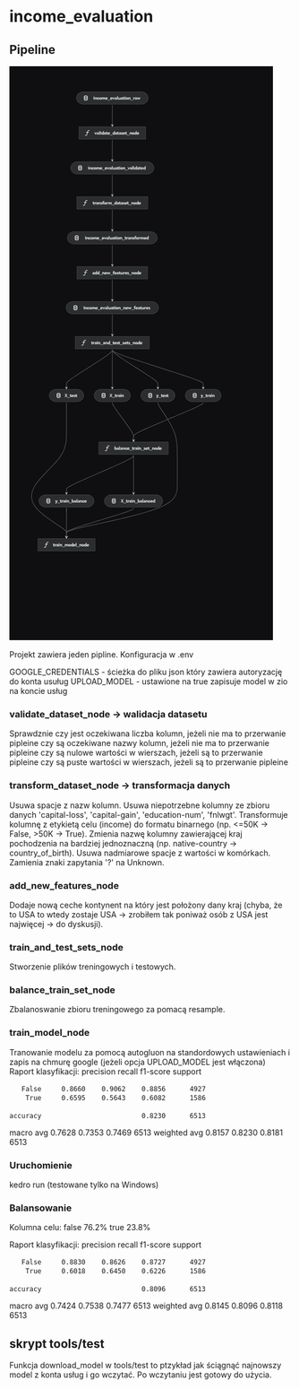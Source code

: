# income_evaluation


## Pipeline
![Wykres pipeline](images/kedro-pipeline.png)

Projekt zawiera jeden pipline.
Konfiguracja w .env

GOOGLE_CREDENTIALS - ścieżka do pliku json który zawiera autoryzację do konta usuług
UPLOAD_MODEL - ustawione na true zapisuje model w zio na koncie usług

### validate_dataset_node -> walidacja datasetu
Sprawdznie czy jest oczekiwana liczba kolumn, jeżeli nie ma to przerwanie pipleine
czy są oczekiwane nazwy kolumn, jeżeli nie ma to przerwanie pipleine
czy są nulowe wartości w wierszach, jeżeli są to przerwanie pipleine
czy są puste wartości w wierszach, jeżeli są to przerwanie pipleine

### transform_dataset_node -> transformacja danych
Usuwa spacje z nazw kolumn.
Usuwa niepotrzebne kolumny ze zbioru danych 'capital-loss', 'capital-gain', 'education-num', 'fnlwgt'.
Transformuje kolumnę z etykietą celu (income) do formatu binarnego (np. <=50K → False, >50K → True).
Zmienia nazwę kolumny zawierającej kraj pochodzenia na bardziej jednoznaczną (np. native-country → country_of_birth).
Usuwa nadmiarowe spacje z wartości w komórkach.
Zamienia znaki zapytania '?' na Unknown.

### add_new_features_node
Dodaje nową ceche kontynent na który jest położony dany kraj (chyba, że to USA to wtedy zostaje USA -> zrobiłem tak poniważ osób z USA jest najwięcej -> do dyskusji).

### train_and_test_sets_node
Stworzenie plików treningowych i testowych.

### balance_train_set_node
Zbalanoswanie zbioru treningowego za pomacą resample.

### train_model_node
Tranowanie modelu za pomocą autogluon na standordowych ustawieniach i zapis na chmurę google (jeżeli opcja UPLOAD_MODEL jest włączona)
Raport klasyfikacji:
               precision    recall  f1-score   support

       False     0.8660    0.9062    0.8856      4927
        True     0.6595    0.5643    0.6082      1586

    accuracy                         0.8230      6513
   macro avg     0.7628    0.7353    0.7469      6513
weighted avg     0.8157    0.8230    0.8181      6513


### Uruchomienie 
kedro run (testowane tylko na Windows)

### Balansowanie
Kolumna celu:
false 76.2%
true 23.8%

Raport klasyfikacji:
               precision    recall  f1-score   support

       False     0.8830    0.8626    0.8727      4927
        True     0.6018    0.6450    0.6226      1586

    accuracy                         0.8096      6513
   macro avg     0.7424    0.7538    0.7477      6513
weighted avg     0.8145    0.8096    0.8118      6513


## skrypt tools/test
Funkcja download_model w tools/test to ptzykład jak ściągnąć najnowszy model z konta usług i go wczytać.
Po wczytaniu jest gotowy do użycia.